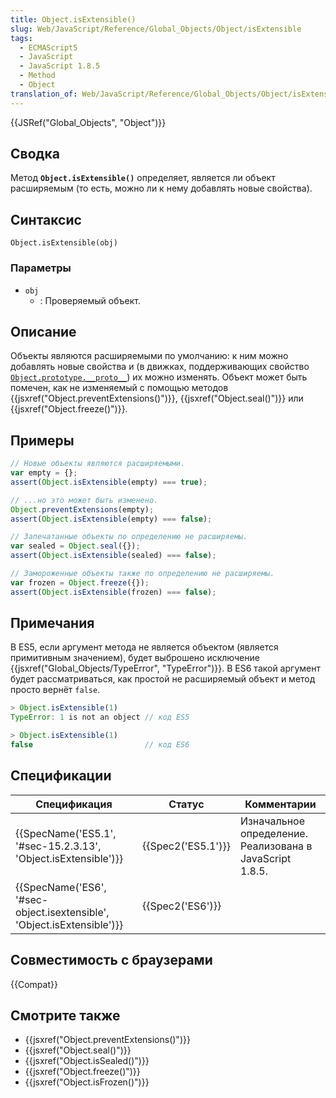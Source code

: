 ```yaml
---
title: Object.isExtensible()
slug: Web/JavaScript/Reference/Global_Objects/Object/isExtensible
tags:
  - ECMAScript5
  - JavaScript
  - JavaScript 1.8.5
  - Method
  - Object
translation_of: Web/JavaScript/Reference/Global_Objects/Object/isExtensible
---
```


{{JSRef("Global_Objects", "Object")}}

## Сводка

Метод **`Object.isExtensible()`** определяет, является ли объект расширяемым (то есть, можно ли к нему добавлять новые свойства).

## Синтаксис

```
Object.isExtensible(obj)
```

### Параметры

- `obj`
  - : Проверяемый объект.

## Описание

Объекты являются расширяемыми по умолчанию: к ним можно добавлять новые свойства и (в движках, поддерживающих свойство [`Object.prototype.__proto__`](/ru/docs/Web/JavaScript/Reference/Global_Objects/Object/proto)) их можно изменять. Объект может быть помечен, как не изменяемый с помощью методов {{jsxref("Object.preventExtensions()")}}, {{jsxref("Object.seal()")}} или {{jsxref("Object.freeze()")}}.

## Примеры

```js
// Новые объекты являются расширяемыми.
var empty = {};
assert(Object.isExtensible(empty) === true);

// ...но это может быть изменено.
Object.preventExtensions(empty);
assert(Object.isExtensible(empty) === false);

// Запечатанные объекты по определению не расширяемы.
var sealed = Object.seal({});
assert(Object.isExtensible(sealed) === false);

// Замороженные объекты также по определению не расширяемы.
var frozen = Object.freeze({});
assert(Object.isExtensible(frozen) === false);
```

## Примечания

В ES5, если аргумент метода не является объектом (является примитивным значением), будет выброшено исключение {{jsxref("Global_Objects/TypeError", "TypeError")}}. В ES6 такой аргумент будет рассматриваться, как простой не расширяемый объект и метод просто вернёт `false`.

```js
> Object.isExtensible(1)
TypeError: 1 is not an object // код ES5

> Object.isExtensible(1)
false                         // код ES6
```

## Спецификации

| Спецификация                                                           | Статус             | Комментарии                                              |
| ---------------------------------------------------------------------- | ------------------ | -------------------------------------------------------- |
| {{SpecName('ES5.1', '#sec-15.2.3.13', 'Object.isExtensible')}}         | {{Spec2('ES5.1')}} | Изначальное определение. Реализована в JavaScript 1.8.5. |
| {{SpecName('ES6', '#sec-object.isextensible', 'Object.isExtensible')}} | {{Spec2('ES6')}}   |                                                          |

## Совместимость с браузерами

{{Compat}}

## Смотрите также

- {{jsxref("Object.preventExtensions()")}}
- {{jsxref("Object.seal()")}}
- {{jsxref("Object.isSealed()")}}
- {{jsxref("Object.freeze()")}}
- {{jsxref("Object.isFrozen()")}}
